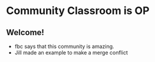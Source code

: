 # Community Classroom is OP

## Welcome!
- fbc says that this community is amazing.
- Jill made an example to make a merge conflict
